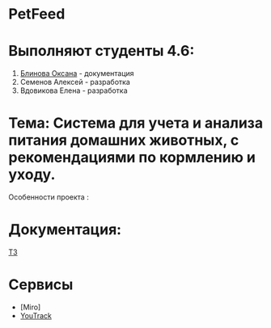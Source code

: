 # PetFeed
# Выполняют студенты 4.6:
1. [Блинова Оксана](https://github.com/OksanaBlinova) - документация
2. Семенов Алексей - разработка
3. Вдовикова Елена - разработка
# Тема: Система для учета и анализа питания домашних животных, с рекомендациями по кормлению и уходу.
Особенности проекта :


# Документация:
[ТЗ](file:///C:/Users/79005/Downloads/Tekhnicheskoe_zadanie_1.pdf)


# Сервисы
- [Miro]
- [YouTrack](https://vdovikova.youtrack.cloud/agiles/159-2/current)
